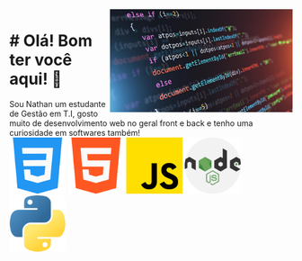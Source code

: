 <img src="./assets/0x0.jpg" width="325px" align="right">

<h1># Olá! Bom ter você aqui! 🤩</h1>
Sou Nathan um estudante de Gestão em T.I, 
gosto muito de desenvolvimento web no geral front 
e back e tenho uma curiosidade em softwares também!
<div>
<img src="./assets/css.png" width="100px" margin="5px">
<img src="./assets/html5.png" width="100px" margin="5px">
<img src="./assets/js.png" width="100px" margin="5px">
<img src="./assets/node.png" width="100px" margin="5px">
<img src="./assets/python.png" width="100px" margin="5px">
</div>
